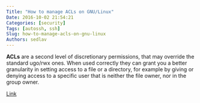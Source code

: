 ```yaml
---
Title: "How to manage ACLs on GNU/Linux"
Date: 2016-10-02 21:54:21
Categories: [security]
Tags: [autossh, ssh]
Slug: how-to-manage-acls-on-gnu-linux
Authors: sedlav
---
```


**ACLs** are a second level of discretionary permissions, that may override the standard ugo/rwx ones. When used correctly they can grant you a better granularity in setting access to a file or a directory, for example by giving or denying access to a specific user that is neither the file owner, nor in the group owner.

[Link](https://linuxconfig.org/how-to-manage-acls-on-linux)
